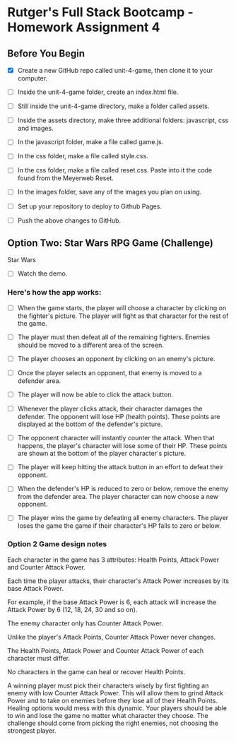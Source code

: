 # Rutger's Full Stack Bootcamp - Homework Assignment 4

## Before You Begin
- [X] Create a new GitHub repo called unit-4-game, then clone it to your computer.
- [ ] Inside the unit-4-game folder, create an index.html file.
- [ ] Still inside the unit-4-game directory, make a folder called assets.
- [ ] Inside the assets directory, make three additional folders: javascript, css and images.
- [ ] In the javascript folder, make a file called game.js.
- [ ] In the css folder, make a file called style.css.
- [ ] In the css folder, make a file called reset.css. Paste into it the code found from the Meyerweb Reset.
- [ ] In the images folder, save any of the images you plan on using.
- [ ] Set up your repository to deploy to Github Pages.
- [ ] Push the above changes to GitHub.


## Option Two: Star Wars RPG Game (Challenge)
Star Wars

- [ ] Watch the demo.

### Here's how the app works:
- [ ] When the game starts, the player will choose a character by clicking on the fighter's picture. The player will fight as that character for the rest of the game.
- [ ] The player must then defeat all of the remaining fighters. Enemies should be moved to a different area of the screen.
- [ ] The player chooses an opponent by clicking on an enemy's picture.
- [ ] Once the player selects an opponent, that enemy is moved to a defender area.
- [ ] The player will now be able to click the attack button.

- [ ] Whenever the player clicks attack, their character damages the defender. The opponent will lose HP (health points). These points are displayed at the bottom of the defender's picture.

- [ ] The opponent character will instantly counter the attack. When that happens, the player's character will lose some of their HP. These points are shown at the bottom of the player character's picture.

- [ ] The player will keep hitting the attack button in an effort to defeat their opponent.

- [ ] When the defender's HP is reduced to zero or below, remove the enemy from the defender area. The player character can now choose a new opponent.

- [ ] The player wins the game by defeating all enemy characters. The player loses the game the game if their character's HP falls to zero or below.

### Option 2 Game design notes
Each character in the game has 3 attributes: Health Points, Attack Power and Counter Attack Power.

Each time the player attacks, their character's Attack Power increases by its base Attack Power.

For example, if the base Attack Power is 6, each attack will increase the Attack Power by 6 (12, 18, 24, 30 and so on).

The enemy character only has Counter Attack Power.

Unlike the player's Attack Points, Counter Attack Power never changes.

The Health Points, Attack Power and Counter Attack Power of each character must differ.

No characters in the game can heal or recover Health Points.

A winning player must pick their characters wisely by first fighting an enemy with low Counter Attack Power. This will allow them to grind Attack Power and to take on enemies before they lose all of their Health Points. Healing options would mess with this dynamic.
Your players should be able to win and lose the game no matter what character they choose. The challenge should come from picking the right enemies, not choosing the strongest player.

